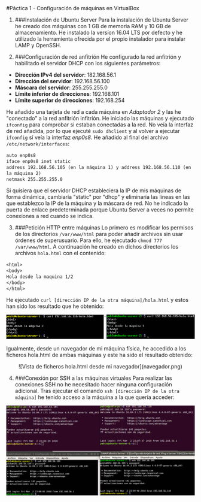 <br></br>
#Páctica 1 - Configuración de máquinas en VirtualBox

1. ###Instalación de Ubuntu Server
  Para la instalación de Ubuntu Server he creado dos máquinas con 1 GB de memoria RAM y 10 GB de almacenamiento. He instalado la versíon 16.04 LTS por defecto y he utilizado la herramienta ofrecida por el propio instalador para instalar LAMP y OpenSSH.

2. ###Configuración de red anfitrión
  He configurado la red anfitrión y habilitado el servidor DHCP con los siguientes parámetros:
  - **Dirección IPv4 del servidor**: 182.168.56.1
  - **Dirección del servidor**: 192.168.56.100
  - **Máscara del servidor**: 255.255.255.0
  - **Límite inferior de direcciones**: 192.168.101
  - **Límite superior de direcciones**: 192.168.254

  He añadido una tarjeta de red a cada máquina en *Adaptador 2* y las he "conectado" a la red anfitrión infitrión.
He iniciado las máquinas y ejecutado `ifconfig` para comprobar si estaban conectadas a la red. No veía la interfaz de red añadida, por lo que ejecuté `sudo dhclient` y al volver a ejecutar `ifconfig` sí veía la interfaz *enp0s8*.
He añadido al final del archivo `/etc/network/interfaces`:
```
auto enp0s8
iface enp0s8 inet static
address 192.168.56.105 (en la máquina 1) y address 192.168.56.110 (en la máquina 2)
netmask 255.255.255.0
```

  Si quisiera que el servidor DHCP estableciera la IP de mis máquinas de forma dinámica, cambiaría "static" por "dhcp" y eliminaría las líneas en las que establezco la IP de la máquina y la máscara de red. No he indicado la puerta de enlace predeterminada porque Ubuntu Server a veces no permite conexiones a red cuando se indica.

3. ###Petición HTTP entre máquinas
  Lo primero es modificar los permisos de los directorios `/var/www/html` para poder añadir archivos sin usar órdenes de superusuario. Para ello, he ejecutado `chmod 777 /var/www/html`. A continuación he creado en dichos directorios los archivos `hola.html` con el contenido:
  ```
  <html>
  <body>
  Hola desde la maquina 1/2
  </body>
  </html>
  ```
  He ejecutado `curl [dirección IP de la otra máquina]/hola.html` y estos han sido los resultado que he obtenido: 

  ![Resultado tras ejecutar curl](curl.png)

  Igualmente, desde un navegador de mi máquina física, he accedido a los ficheros hola.html de ambas máquinas y este ha sido el resultado obtenido:

  <center>![Vista de ficheros hola.html desde mi navegador](navegador.png)</center>
<enter>

4. ###Conexión por SSH a las máquinas virtuales
  Para realizar las conexiones SSH no he necesitado hacer ninguna configuración adicional. Tras ejecutar el comando `ssh [dirección IP de la otra máquina]` he tenido acceso a la máquina a la que quería acceder: 
  
  ![Resultado tras ejecutar SSH a las máquinas virtuales](ssh.png)

